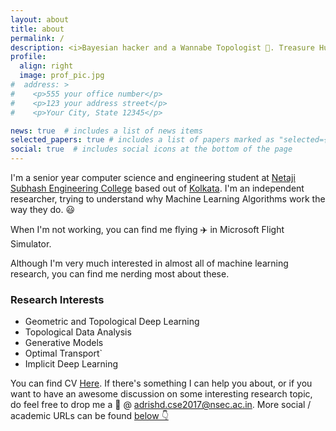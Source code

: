 ```yaml
---
layout: about
title: about
permalink: /
description: <i>Bayesian hacker and a Wannabe Topologist 🍩. Treasure Hunting in Non-Euclidean Spaces 🗺️.</i>
profile:
  align: right
  image: prof_pic.jpg
#  address: >
#    <p>555 your office number</p>
#    <p>123 your address street</p>
#    <p>Your City, State 12345</p>

news: true  # includes a list of news items
selected_papers: true # includes a list of papers marked as "selected={true}"
social: true  # includes social icons at the bottom of the page
---
```


I'm a senior year computer science and engineering student at [Netaji Subhash Engineering College](https://nsec.ac.in) based out of [Kolkata](https://goo.gl/maps/JezzqBHDZnpeonq5A). I'm an independent researcher, trying to understand why Machine Learning Algorithms work the way they do. 😃

When I'm not working, you can find me flying ✈️  in Microsoft Flight Simulator.

Although I'm very much interested in almost all of machine learning research, you can find me nerding most about these.

### Research Interests

- Geometric and Topological Deep Learning
- Topological Data Analysis
- Generative Models
- Optimal Transport`
- Implicit Deep Learning

You can find CV [Here](./assets/pdf/Research%20Resume.pdf). If there's something I can help you about, or if you want to have an awesome discussion on some interesting research topic, do feel free to drop me a 📨 @ <adrishd.cse2017@nsec.ac.in>. More social / academic  URLs can be found [below 👇](#urls)
